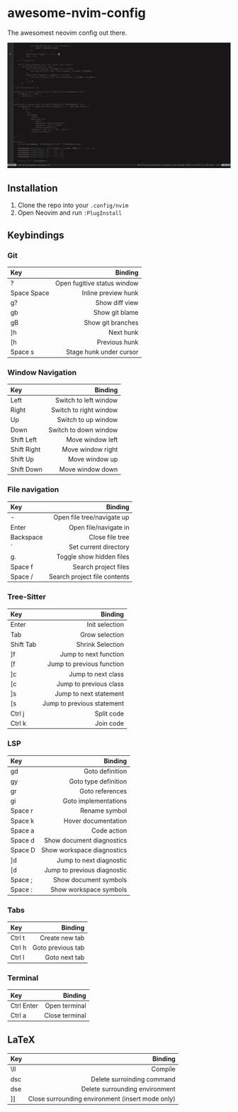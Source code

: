 # awesome-nvim-config

The awesomest neovim config out there.

![Screenshot of config](preview.png)

## Installation

1. Clone the repo into your `.config/nvim`
2. Open Neovim and run `:PlugInstall`

## Keybindings

### Git

| Key         |                     Binding |
| :---------- | --------------------------: |
| ?           | Open fugitive status window |
| Space Space |         Inline preview hunk |
| g?          |              Show diff view |
| gb          |              Show git blame |
| gB          |           Show git branches |
| ]h          |                   Next hunk |
| [h          |               Previous hunk |
| Space s     |     Stage hunk under cursor |

### Window Navigation

| Key         |                Binding |
| :---------- | ---------------------: |
| Left        |  Switch to left window |
| Right       | Switch to right window |
| Up          |    Switch to up window |
| Down        |  Switch to down window |
| Shift Left  |       Move window left |
| Shift Right |      Move window right |
| Shift Up    |         Move window up |
| Shift Down  |       Move window down |

### File navigation

| Key       |                      Binding |
| :-------- | ---------------------------: |
| -         |   Open file tree/navigate up |
| Enter     |        Open file/navigate in |
| Backspace |              Close file tree |
| `         |        Set current directory |
| g.        |     Toggle show hidden files |
| Space f   |         Search project files |
| Space /   | Search project file contents |

### Tree-Sitter

| Key       |                    Binding |
| :-------- | -------------------------: |
| Enter     |             Init selection |
| Tab       |             Grow selection |
| Shift Tab |           Shrink Selection |
| \]f       |      Jump to next function |
| \[f       |  Jump to previous function |
| \]c       |         Jump to next class |
| \[c       |     Jump to previous class |
| \]s       |     Jump to next statement |
| \[s       | Jump to previous statement |
| Ctrl j    |                 Split code |
| Ctrl k    |                  Join code |

### LSP

| Key     |                     Binding |
| :------ | --------------------------: |
| gd      |             Goto definition |
| gy      |        Goto type definition |
| gr      |             Goto references |
| gi      |        Goto implementations |
| Space r |               Rename symbol |
| Space k |         Hover documentation |
| Space a |                 Code action |
| Space d |   Show document diagnostics |
| Space D |  Show workspace diagnostics |
| \]d     |     Jump to next diagnostic |
| \[d     | Jump to previous diagnostic |
| Space ; |       Show document symbols |
| Space : |      Show workspace symbols |

### Tabs

| Key    |           Binding |
| :----- | ----------------: |
| Ctrl t |    Create new tab |
| Ctrl h | Goto previous tab |
| Ctrl l |     Goto next tab |

### Terminal

| Key        |        Binding |
| :--------- | -------------: |
| Ctrl Enter |  Open terminal |
| Ctrl a     | Close terminal |

## LaTeX

| Key |                                          Binding |
| :-- | -----------------------------------------------: |
| \ll |                                          Compile |
| dsc |                       Delete surroinding command |
| dse |                   Delete surrounding environment |
| ]]  | Close surrounding environment (insert mode only) |
